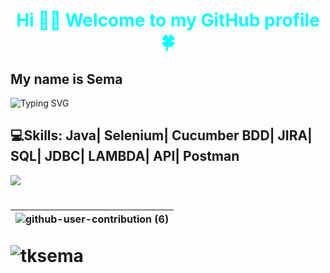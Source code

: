 
 <h1 align=center style="color:aqua" >Hi 👋🏻 Welcome to my GitHub profile 🍀
 </h1>
 <h2>My name is Sema </h2>
 
![Typing SVG](https://readme-typing-svg.herokuapp.com?color=%23732DA4&lines=Full+Stack+Automation+Engineer+%7C+Turkey;I+am+Software+Automation+Test+Engineer.;I+am+sharing+my+projects+in+here;I+suggest+you+review+it+to+know+about+me+👩🏻‍💻;)  

 
## 💻Skills: Java| Selenium| Cucumber BDD| JIRA| SQL| JDBC| LAMBDA| API| Postman 





  <img src="https://myways-public-data-prod.s3.ap-south-1.amazonaws.com/myways-resource-library/blogs/upcoming-career-opportunities-in-2022-cc87b_Image_blogs.png" />
<h1 align="center">




|![github-user-contribution (6)](https://user-images.githubusercontent.com/109308073/210966148-18099034-d443-450e-b167-cc8305550591.svg)|
 |---|
<!-- profile view count. replace username with yours-->
<p align="left"> 
	<img src="https://komarev.com/ghpvc/?username=abayramus&label=Profile%20views&color=0e75b6&style=flat" alt="tksema" /> 
</p>




 




<!-- <img align=beside width=190 src="https://github.com/tksema/tksema/blob/main/6c9d78ff0aef15b00a358ab718ed3aca.gif" /> --!>

 

















































































 


































